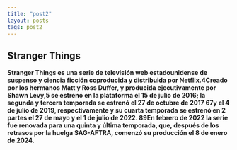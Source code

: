 ```yaml
---
title: "post2"
layout: posts
tags: post2
---
```


## Stranger Things
**Stranger Things es una serie de televisión web estadounidense de suspenso y ciencia ficción coproducida y distribuida por Netflix.4​ Creado por los hermanos Matt y Ross Duffer, y producida ejecutivamente por Shawn Levy,5​ se estrenó en la plataforma el 15 de julio de 2016; la segunda y tercera temporada se estrenó el 27 de octubre de 2017 6​7​y el 4 de julio de 2019, respectivamente y su cuarta temporada se estrenó en 2 partes el 27 de mayo y el 1 de julio de 2022. 8​9​En febrero de 2022 la serie fue renovada para una quinta y última temporada, que, después de los retrasos por la huelga SAG-AFTRA, comenzó su producción el 8 de enero de 2024.**
